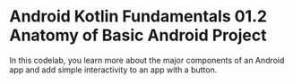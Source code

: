 # Android Kotlin Fundamentals 01.2 Anatomy of Basic Android Project
In this codelab, you learn more about the major components of an Android app and add simple interactivity to an app with a button.
